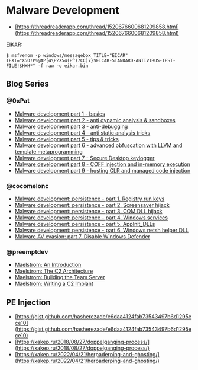 # Malware Development

- [https://threadreaderapp.com/thread/1520676600681209858.html](https://threadreaderapp.com/thread/1520676600681209858.html)

[EIKAR](https://ru.wikipedia.org/wiki/EICAR-Test-File):

```
$ msfvenom -p windows/messagebox TITLE="EICAR" TEXT="X5O!P%@AP[4\PZX54(P^)7CC)7}$EICAR-STANDARD-ANTIVIRUS-TEST-FILE!$H+H*" -f raw -o eikar.bin
```




## Blog Series



### @0xPat

- [Malware development part 1 - basics](https://0xpat.github.io/Malware_development_part_1/)
- [Malware development part 2 - anti dynamic analysis & sandboxes](https://0xpat.github.io/Malware_development_part_2/)
- [Malware development part 3 - anti-debugging](https://0xpat.github.io/Malware_development_part_3/)
- [Malware development part 4 - anti static analysis tricks](https://0xpat.github.io/Malware_development_part_4/)
- [Malware development part 5 - tips & tricks](https://0xpat.github.io/Malware_development_part_5/)
- [Malware development part 6 - advanced obfuscation with LLVM and template metaprogramming](https://0xpat.github.io/Malware_development_part_6/)
- [Malware development part 7 - Secure Desktop keylogger](https://0xpat.github.io/Malware_development_part_7/)
- [Malware development part 8 - COFF injection and in-memory execution](https://0xpat.github.io/Malware_development_part_8/)
- [Malware development part 9 - hosting CLR and managed code injection](https://0xpat.github.io/Malware_development_part_9/)



### @cocomelonc

- [Malware development: persistence - part 1. Registry run keys](https://cocomelonc.github.io/tutorial/2022/04/20/malware-pers-1.html)
- [Malware development: persistence - part 2. Screensaver hijack](https://cocomelonc.github.io/tutorial/2022/04/26/malware-pers-2.html)
- [Malware development: persistence - part 3. COM DLL hijack](https://cocomelonc.github.io/tutorial/2022/05/02/malware-pers-3.html)
- [Malware development: persistence - part 4. Windows services](https://cocomelonc.github.io/tutorial/2022/05/09/malware-pers-4.html)
- [Malware development: persistence - part 5. AppInit_DLLs](https://cocomelonc.github.io/tutorial/2022/05/16/malware-pers-5.html)
- [Malware development: persistence - part 6. Windows netsh helper DLL](https://cocomelonc.github.io/tutorial/2022/05/29/malware-pers-6.html)
- [Malware AV evasion: part 7. Disable Windows Defender](https://cocomelonc.github.io/tutorial/2022/06/05/malware-av-evasion-7.html)



### @preemptdev

- [Maelstrom: An Introduction](https://pre.empt.dev/posts/maelstrom-an-introduction/)
- [Maelstrom: The C2 Architecture](https://pre.empt.dev/posts/maelstrom-arch-episode-1/)
- [Maelstrom: Building the Team Server](https://pre.empt.dev/posts/maelstrom-arch-episode-2/)
- [Maelstrom: Writing a C2 Implant](https://pre.empt.dev/posts/maelstrom-the-implant/)




## PE Injection

- [https://gist.github.com/hasherezade/e6daa4124fab73543497b6d1295ece10](https://gist.github.com/hasherezade/e6daa4124fab73543497b6d1295ece10)
- [https://xakep.ru/2018/08/27/doppelganging-process/](https://xakep.ru/2018/08/27/doppelganging-process/)
- [https://xakep.ru/2022/04/21/herpaderping-and-ghosting/](https://xakep.ru/2022/04/21/herpaderping-and-ghosting/)
